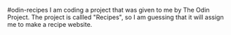 #odin-recipes
I am coding a project that was given to me by The Odin Project.
The project is callled "Recipes", so I am guessing that it will assign me to make a recipe website.